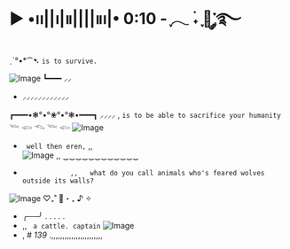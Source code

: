 #      ▶︎ •၊၊||၊|။||||။‌‌‌‌‌၊|• 0:10     - ִֶָ𓂃 ࣪˖ ִֶָ🐇་༘࿐
[ ](https://github.com/antonkomarev/github-profile-views-counter.git)ˏˋ°•*⁀➷             `` is to survive. ``

![Image](https://github.com/user-attachments/assets/e4704d4b-453b-4b04-879b-e2cb9580297d)
┗━━━  ⸝⸝                      


- ⸝⸝⸝⸝⸝⸝⸝⸝⸝⸝⸝⸝



┏━━━•❃°•°❀°•°❃•━━━┓  ⸝⸝⸝⸝
,
`` is to be able to sacrifice your humanity `` 𓆝 𓆟 𓆞 𓆝 𓆟
![Image](https://github.com/user-attachments/assets/96f7f21f-77b2-4993-a31a-dbc8a656a72b)
- `` well then eren,``
  ,,  
![Image](https://github.com/user-attachments/assets/5db2a5f5-8299-480f-952d-81e04c358789)
       ,,    ‿‿‿‿‿‿‿‿‿‿‿‿
-                 ,,   what do you call animals who's feared wolves outside its walls?
![Image](https://github.com/user-attachments/assets/9dbee230-1925-4345-a7cc-1e467b946dc8)
♡₊˚ 🦢・₊ ♪ ✧

-  ╭──╯ . . . . .       
 - ,, ``  a cattle. captain ``
![Image](https://github.com/user-attachments/assets/d28c7bf1-c728-42b1-9276-74ae75e65b3a)
-  ,    # *139* 
  .,,,,,,,,,,,,,,,,,,,,,,,

